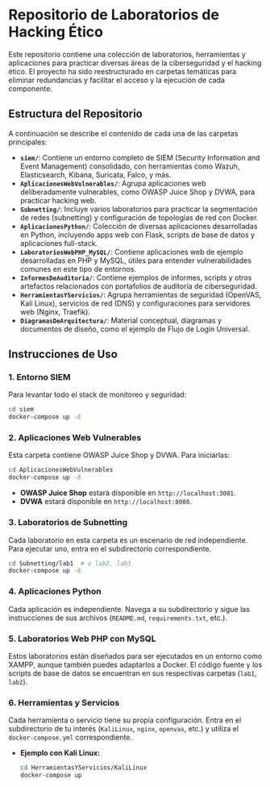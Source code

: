 # Repositorio de Laboratorios de Hacking Ético

Este repositorio contiene una colección de laboratorios, herramientas y aplicaciones para practicar diversas áreas de la ciberseguridad y el hacking ético. El proyecto ha sido reestructurado en carpetas temáticas para eliminar redundancias y facilitar el acceso y la ejecución de cada componente.

## Estructura del Repositorio

A continuación se describe el contenido de cada una de las carpetas principales:

- **`siem/`**: Contiene un entorno completo de SIEM (Security Information and Event Management) consolidado, con herramientas como Wazuh, Elasticsearch, Kibana, Suricata, Falco, y más.
- **`AplicacionesWebVulnerables/`**: Agrupa aplicaciones web deliberadamente vulnerables, como OWASP Juice Shop y DVWA, para practicar hacking web.
- **`Subnetting/`**: Incluye varios laboratorios para practicar la segmentación de redes (subnetting) y configuración de topologías de red con Docker.
- **`AplicacionesPython/`**: Colección de diversas aplicaciones desarrolladas en Python, incluyendo apps web con Flask, scripts de base de datos y aplicaciones full-stack.
- **`LaboratoriosWebPHP_MySQL/`**: Contiene aplicaciones web de ejemplo desarrolladas en PHP y MySQL, útiles para entender vulnerabilidades comunes en este tipo de entornos.
- **`InformesDeAuditoria/`**: Contiene ejemplos de informes, scripts y otros artefactos relacionados con portafolios de auditoría de ciberseguridad.
- **`HerramientasYServicios/`**: Agrupa herramientas de seguridad (OpenVAS, Kali Linux), servicios de red (DNS) y configuraciones para servidores web (Nginx, Traefik).
- **`DiagramasDeArquitectura/`**: Material conceptual, diagramas y documentos de diseño, como el ejemplo de Flujo de Login Universal.

## Instrucciones de Uso

### 1. Entorno SIEM

Para levantar todo el stack de monitoreo y seguridad:

```bash
cd siem
docker-compose up -d
```

### 2. Aplicaciones Web Vulnerables

Esta carpeta contiene OWASP Juice Shop y DVWA. Para iniciarlas:

```bash
cd AplicacionesWebVulnerables
docker-compose up -d
```
- **OWASP Juice Shop** estará disponible en `http://localhost:3001`.
- **DVWA** estará disponible en `http://localhost:8080`.

### 3. Laboratorios de Subnetting

Cada laboratorio en esta carpeta es un escenario de red independiente. Para ejecutar uno, entra en el subdirectorio correspondiente.

```bash
cd Subnetting/lab1  # o lab2, lab3
docker-compose up -d
```

### 4. Aplicaciones Python

Cada aplicación es independiente. Navega a su subdirectorio y sigue las instrucciones de sus archivos (`README.md`, `requirements.txt`, etc.).

### 5. Laboratorios Web PHP con MySQL

Estos laboratorios están diseñados para ser ejecutados en un entorno como XAMPP, aunque también puedes adaptarlos a Docker. El código fuente y los scripts de base de datos se encuentran en sus respectivas carpetas (`lab1`, `lab2`).

### 6. Herramientas y Servicios

Cada herramienta o servicio tiene su propia configuración. Entra en el subdirectorio de tu interés (`KaliLinux`, `nginx`, `openvas`, etc.) y utiliza el `docker-compose.yml` correspondiente.

- **Ejemplo con Kali Linux:**
  ```bash
  cd HerramientasYServicios/KaliLinux
  docker-compose up
  ```